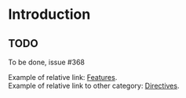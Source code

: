 # Introduction

## TODO

To be done, issue #368

Example of relative link: [Features](01-Features.md).  
Example of relative link to other category: [Directives](../01-Headless/03-Directives.md).

